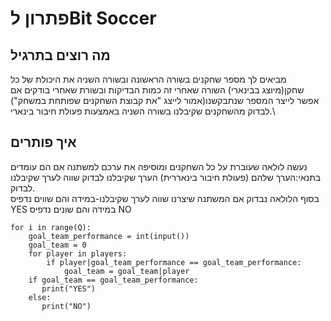 # פתרון לBit Soccer
## מה רוצים בתרגיל
מביאים לך מספר שחקנים בשורה הראשונה ובשורה השניה את היכולת של כל שחקן(מיוצג בבינארי)
השורה שאחרי זה כמות הבדיקות
ובשורת שאחרי בודקים אם אפשר לייצר המספר שנתבקשנו(אמור לייצג "את קבוצת השחקנים שפותחת במשחק") לבדוק מהשחקנים שקיבלנו בשורה השניה באמצעות פעולת חיבור בינארי.\
## איך פותרים
נעשה לולאה שעוברת על כל השחקנים ומוסיפה את ערכם למשתנה אם הם עומדים בתנאי:הערך שלהם (פעולת חיבור בינאררית) הערך שקיבלנו לבדוק שווה לערך שקיבלנו לבדוק.\
בסוף הלולאה נבדוק אם המשתנה שיצרנו שווה לערך שקיבלנו-במידה והם שווים נדפיס YES במידה והם שונים נדפיס NO
```
for i in range(Q):
    goal_team_performance = int(input())
    goal_team = 0
    for player in players:
        if player|goal_team_performance == goal_team_performance:
            goal_team = goal_team|player
    if goal_team == goal_team_performance:
       print("YES")
    else:
       print("NO")
```
